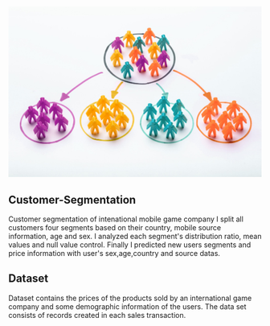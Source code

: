 ![This is an image](https://github.com/CagriKaradeniz/Customer-Segmentation/blob/main/Market-Segmentation_Featured-1140x768@2x-80-min.jpg?raw=true)


## Customer-Segmentation
Customer segmentation of intenational mobile game company 
I split all customers four segments based on their country, mobile source information, age and sex.
I analyzed each segment's distribution ratio, mean values and null value control.
Finally I predicted new users segments and price information with user's sex,age,country and source datas. 

## Dataset
Dataset contains the prices of the products sold by an international game company and some demographic information of the users.
The data set consists of records created in each sales transaction.
